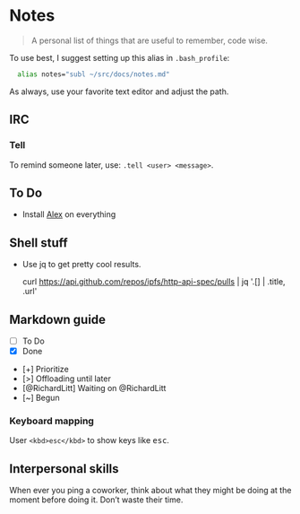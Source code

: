 # Notes

> A personal list of things that are useful to remember, code wise.

To use best, I suggest setting up this alias in `.bash_profile`:

```sh
  alias notes="subl ~/src/docs/notes.md"
```

As always, use your favorite text editor and adjust the path.

## IRC

### Tell
To remind someone later, use: `.tell <user> <message>`.

## To Do

- Install [Alex]() on everything

## Shell stuff

- Use jq to get pretty cool results.

    curl https://api.github.com/repos/ipfs/http-api-spec/pulls | jq '.[] | .title, .url'

## Markdown guide

- [ ] To Do
- [x] Done
- [+] Prioritize
- [>] Offloading until later
- [@RichardLitt] Waiting on @RichardLitt
- [~] Begun

### Keyboard mapping

User `<kbd>esc</kbd>` to show keys like <kbd>esc</kbd>.

## Interpersonal skills

When ever you ping a coworker, think about what they might be doing at the moment before doing it. Don’t waste their time. 
